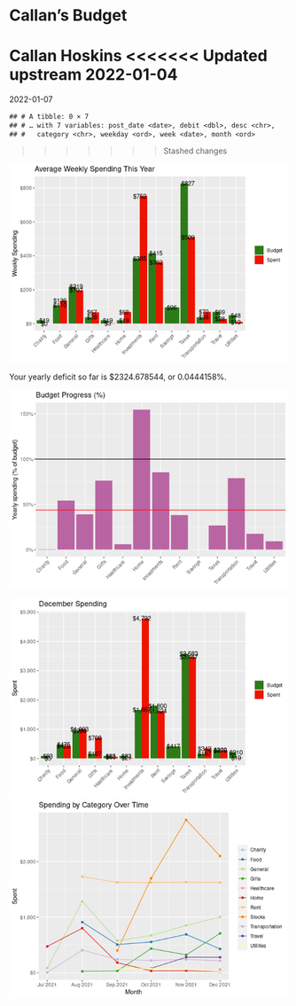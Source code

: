 Callan’s Budget
================
Callan Hoskins
<<<<<<< Updated upstream
2022-01-04
=======
2022-01-07

    ## # A tibble: 0 × 7
    ## # … with 7 variables: post_date <date>, debit <dbl>, desc <chr>,
    ## #   category <chr>, weekday <ord>, week <date>, month <ord>
>>>>>>> Stashed changes

![](budget_report_files/figure-gfm/unnamed-chunk-3-1.png)<!-- -->

Your yearly deficit so far is $2324.678544, or 0.0444158%.

![](budget_report_files/figure-gfm/unnamed-chunk-5-1.png)<!-- -->

![](budget_report_files/figure-gfm/unnamed-chunk-6-1.png)<!-- -->
![](budget_report_files/figure-gfm/unnamed-chunk-7-1.png)<!-- -->
